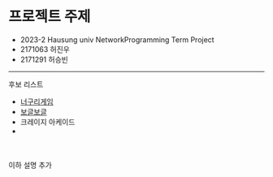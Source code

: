 프로젝트 주제
====
- 2023-2 Hausung univ NetworkProgramming Term Project
- 2171063 허진우
- 2171291 허승빈
----
후보 리스트
- [너구리게임](https://www.youtube.com/watch?v=nJVwHfv72ww&list=PLMgAhK7eQb1vc2Nj_KZcV-ozvTXHhrT4M&index=50)
- [보글보글](https://youtube.com/watch?v=q4thNn3QX-k&list=PLMgAhK7eQb1vc2Nj_KZcV-ozvTXHhrT4M&index=48)
- 크레이지 아케이드
- 
<br><br>이하 설명 추가